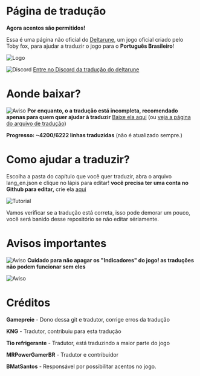 # Página de tradução

**Agora acentos são permitidos!**

Essa é uma página não oficial do [Deltarune](http://deltarune.com/), um jogo oficial criado pelo Toby fox, para ajudar a traduzir o jogo para o **Português Brasileiro**!

![Logo](https://i.imgur.com/Y7ym2mk.png)

![Discord](https://static.filehorse.com/icons/messaging-and-chat/discord-icon-32.png) [Entre no Discord da tradução do deltarune](https://discord.gg/MBXUw8z)

# Aonde baixar?

![Aviso](https://cdn1.iconfinder.com/data/icons/CrystalClear/32x32/actions/messagebox_warning.png) **Por enquanto, o a tradução está incompleta, recomendado apenas para quem quer ajudar à traduzir** [Baixe ela aqui](https://github.com/Gamepreie/deltarune-traducao/archive/master.zip) (ou [veja a página do arquivo de tradução](https://raw.githubusercontent.com/Gamepreie/deltarune-traducao/master/capitulo%201/lang_en.json))

**Progresso: ~4200/6222 linhas traduzidas** (não é atualizado sempre.)

# Como ajudar a traduzir?
Escolha a pasta do capítulo que você quer traduzir, abra o arquivo lang_en.json e clique no lápis para editar! **você precisa ter uma conta no Github para editar,** crie ela [aqui](https://github.com/join)

![Tutorial](https://i.imgur.com/xf67rDv.png)

Vamos verificar se a tradução está correta, isso pode demorar um pouco, você será banido desse repositório se não editar sériamente.

# Avisos importantes

![Aviso](https://cdn1.iconfinder.com/data/icons/CrystalClear/32x32/actions/messagebox_warning.png) **Cuidado para não apagar os "Indicadores" do jogo! as traduções não podem funcionar sem eles**

![Aviso](https://i.imgur.com/CUZkfv8.png)

# Créditos

**Gamepreie** - Dono dessa git e tradutor, corrige erros da tradução

**KNG** - Tradutor, contribuiu para esta tradução

**Tio refrigerante** - Tradutor, está traduzindo a maior parte do jogo

**MRPowerGamerBR** - Tradutor e contribuidor

**BMatSantos** - Responsável por possibilitar acentos no jogo.
